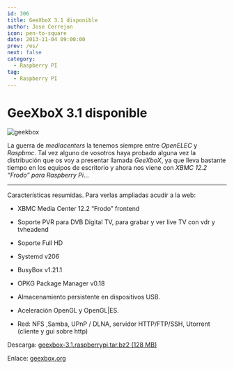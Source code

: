 ```yaml
---
id: 306
title: GeeXboX 3.1 disponible
author: Jose Cerrejon
icon: pen-to-square
date: 2013-11-04 09:00:00
prev: /es/
next: false
category:
  - Raspberry PI
tag:
  - Raspberry PI
---
```


# GeeXboX 3.1 disponible

![geekbox](/images/geekbox.png)

La guerra de *mediacenters* la tenemos siempre entre *OpenELEC* y *Raspbmc*. Tal vez alguno de vosotros haya probado alguna vez la distribución que os voy a presentar llamada *GeeXboX*, ya que lleva bastante tiempo en los equipos de escritorio y ahora nos viene con *XBMC 12.2 “Frodo” para Raspberry Pi*...

- - -
Características resumidas. Para verlas ampliadas acudir a la web:

* XBMC Media Center 12.2 “Frodo” frontend

* Soporte PVR para DVB Digital TV, para grabar y ver live TV con vdr y tvheadend

* Soporte Full HD

* Systemd v206

* BusyBox v1.21.1

* OPKG Package Manager v0.18

* Almacenamiento persistente en dispositivos USB.

* Aceleración OpenGL y OpenGL|ES.

* Red: NFS ,Samba, UPnP / DLNA, servidor HTTP/FTP/SSH, Utorrent (cliente y gui sobre http)

Descarga: [geexbox-3.1.raspberrypi.tar.bz2 (128 MB)](http://www.geexbox.org/wp-content/plugins/download-monitor/download.php?id=geexbox-3.1.raspberrypi.tar.bz2)

Enlace: [geexbox.org](http://www.geexbox.org/2013/11/01/geexbox-3-1/)